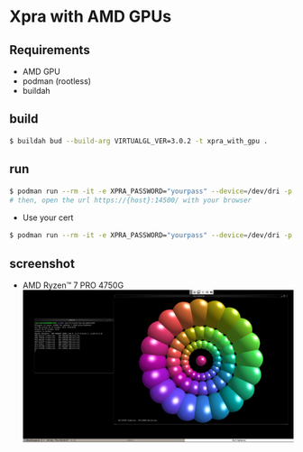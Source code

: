 # Xpra with AMD GPUs

## Requirements

- AMD GPU
- podman (rootless)
- buildah

## build

```bash
$ buildah bud --build-arg VIRTUALGL_VER=3.0.2 -t xpra_with_gpu .
```

## run

```bash
$ podman run --rm -it -e XPRA_PASSWORD="yourpass" --device=/dev/dri -p 14500:14500 xpra_with_gpu
# then, open the url https://{host}:14500/ with your browser
```

- Use your cert
```bash
$ podman run --rm -it -e XPRA_PASSWORD="yourpass" --device=/dev/dri -p 14500:14500 -v $(pwd)/your-cert.pem:/work/ssl-cert.pem:ro xpra_with_gpu
```

## screenshot

- AMD Ryzen™ 7 PRO 4750G
![](./screenshot.png)

